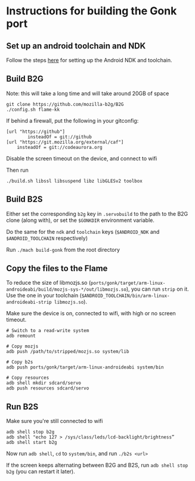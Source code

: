 # Instructions for building the Gonk port

## Set up an android toolchain and NDK

Follow the steps [here](https://github.com/servo/servo/wiki/Building-for-Android) for setting up the Android NDK
and toolchain.
## Build B2G

Note: this will take a long time and will take around 20GB of space

```
git clone https://github.com/mozilla-b2g/B2G
./config.sh flame-kk
```

If behind a firewall, put the following in your gitconfig:

```
[url "https://github"]
        insteadOf = git://github
[url "https://git.mozilla.org/external/caf"]
    insteadOf = git://codeaurora.org
```

Disable the screen timeout on the device, and connect to wifi

Then run

```
./build.sh libssl libsuspend libz libGLESv2 toolbox
```

## Build B2S

Either set the corresponding `b2g` key in `.servobuild` to the path to the B2G clone (along with), or set the `$GONKDIR`
environment variable.

Do the same for the `ndk` and `toolchain` keys (`$ANDROID_NDK` and `$ANDROID_TOOLCHAIN` respectively)

Run `./mach build-gonk` from the root directory


## Copy the files to the Flame

To reduce the size of libmozjs.so (`ports/gonk/target/arm-linux-androideabi/build/mozjs-sys-*/out/libmozjs.so`),
you can run `strip` on it. Use the one in your toolchain (`$ANDROID_TOOLCHAIN/bin/arm-linux-androideabi-strip libmozjs.so`).

Make sure the device is on, connected to wifi, with high or no screen timeout.

```
# Switch to a read-write system
adb remount

# Copy mozjs
adb push /path/to/stripped/mozjs.so system/lib

# Copy b2s
adb push ports/gonk/target/arm-linux-androideabi system/bin

# Copy resources
adb shell mkdir sdcard/servo
adb push resources sdcard/servo
```


## Run B2S

Make sure you're still connected to wifi

```
adb shell stop b2g
adb shell "echo 127 > /sys/class/leds/lcd-backlight/brightness”
adb shell start b2g
```

Now run `adb shell`, `cd` to `system/bin`, and run `./b2s <url>`

If the screen keeps alternating between B2G and B2S, run `adb shell stop b2g` (you can restart it later).


